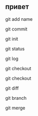 ## привет

git add name 

git commit

git init 

git status 

git log

git checkout

git checkout 

git diff

git branch

git merge 

